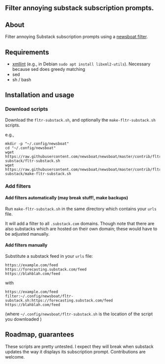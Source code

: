 ## Filter annoying substack subscription prompts.

## About

Filter annoying Substack subscription prompts using a [newsboat filter](https://newsboat.org/releases/2.30.1/docs/newsboat.html#_scripts_and_filters_snownews_extensions).

## Requirements

- [xmllint](https://linux.die.net/man/1/xmllint) (e.g., in Debian `sudo apt install libxml2-utils`). Necessary because sed does greedy matching
- sed
- sh / bash

## Installation and usage

### Download scripts

Download the `fltr-substack.sh`, and optionally the `make-fltr-substack.sh` scripts.

e.g.,

```
mkdir -p "~/.config/newsboat"
cd "~/.config/newsboat"
wget https://raw.githubusercontent.com/newsboat/newsboat/master/contrib/fltr-substack/fltr-substack.sh
wget https://raw.githubusercontent.com/newsboat/newsboat/master/contrib/fltr-substack/make-fltr-substack.sh
```

### Add filters

#### Add filters automatically (may break stuff!, make backups)

Run `make-fltr-substack.sh` in the same directory which contains your `urls` file. 

It will add a filter to all `.substack.com` domains. Though note that there are also substacks which are hosted on their own domain; these would have to be adjusted manually.

#### Add filters manually

Substitute a substack feed in your `urls` file:

```
https://example.com/feed
https://forecasting.substack.com/feed
https://blahblah.com/feed
```

with

```
https://example.com/feed
filter:~/.config/newsboat/fltr-substack.sh:https://forecasting.substack.com/feed
https://blahblah.com/feed
```

(where `~/.config/newsboat/fltr-substack.sh` is the location of the script you downloaded )

## Roadmap, guarantees

These scripts are pretty untested. I expect they will break when substack updates the way it displays its subscription prompt. Contributions are welcome.

